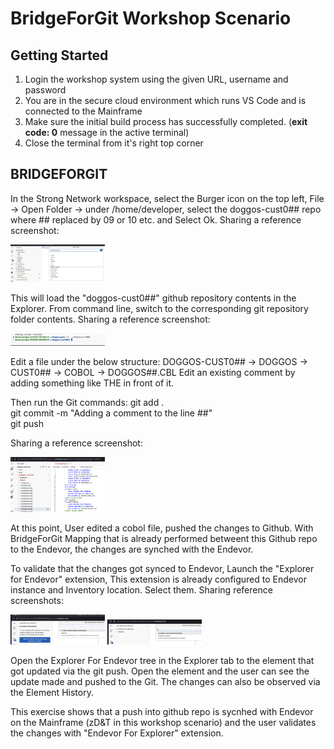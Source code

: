 # BridgeForGit Workshop Scenario 

## Getting Started

1. Login the workshop system using the given URL, username and password
2. You are in the secure cloud environment which runs VS Code and is connected to the Mainframe
3. Make sure the initial build process has successfully completed. (**exit code: 0** message in the active terminal)
4. Close the terminal from it's right top corner

## BRIDGEFORGIT 

In the Strong Network workspace, select the Burger icon on the top left, File -> Open Folder -> under /home/developer, select the doggos-cust0## repo where ## replaced by 09 or 10 etc. and Select Ok. Sharing a reference screenshot: 

<img src='images/bridge/bfg1.png' width='30%'>

This will load the "doggos-cust0##" github repository contents in the Explorer. From command line, switch to the corresponding git repository folder contents. Sharing a reference screenshot: 

<img src='images/bridge/bfg2.png' width='30%'>


Edit a file under the below structure:
DOGGOS-CUST0## -> DOGGOS -> CUST0## -> COBOL -> DOGGOS##.CBL
Edit an existing comment by adding something like THE in front of it. 

Then run the Git commands: 
git add .  
git commit -m "Adding a comment to the line ##"  
git push  


Sharing a reference screenshot: 

<img src='images/bridge/bfg3.png' width='30%'>

At this point, User edited a cobol file, pushed the changes to Github. With BridgeForGit Mapping that is already performed betweent this Github repo to the Endevor, the changes are synched with the Endevor. 

To validate that the changes got synced to Endevor, Launch the "Explorer for Endevor" extension, This extension is already configured to Endevor instance and Inventory location. Select them. Sharing reference screenshots: 


<img src='images/bridge/bfg4.png' width='30%'>

<img src='images/bridge/bfg5.png' width='30%'>

Open the Explorer For Endevor tree in the Explorer tab to the element that got updated via the git push. Open the element and the user can see the update made and pushed to the Git. The changes can also be observed via the Element History. 

This exercise shows that a push into github repo is sycnhed with Endevor on the Mainframe (zD&T in this workshop scenario) and the user validates the changes with "Endevor For Explorer" extension. 